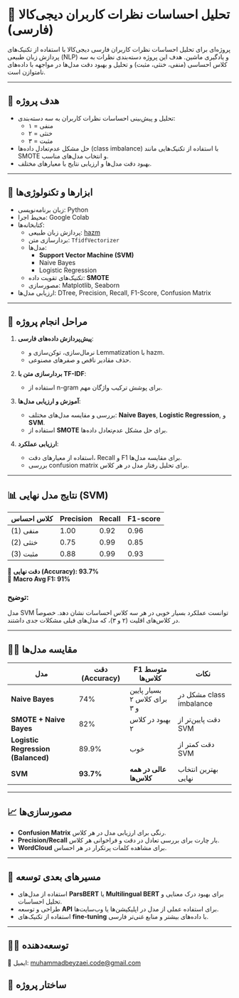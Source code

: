 # 💬 تحلیل احساسات نظرات کاربران دیجی‌کالا (فارسی)

پروژه‌ای برای تحلیل احساسات نظرات کاربران فارسی دیجی‌کالا با استفاده از تکنیک‌های پردازش زبان طبیعی (NLP) و یادگیری ماشین. هدف این پروژه دسته‌بندی نظرات به سه کلاس احساسی (منفی، خنثی، مثبت) و تحلیل و بهبود دقت مدل‌ها در مواجهه با داده‌های نامتوازن است.

---

## 🎯 هدف پروژه

- تحلیل و پیش‌بینی احساسات نظرات کاربران به سه دسته‌بندی:
  - ۱ = منفی
  - ۲ = خنثی
  - ۳ = مثبت
- حل مشکل عدم‌تعادل داده‌ها (class imbalance) با استفاده از تکنیک‌هایی مانند SMOTE و انتخاب مدل‌های مناسب.
- بهبود دقت مدل‌ها و ارزیابی نتایج با معیارهای مختلف.

---

## 🧰 ابزارها و تکنولوژی‌ها

- زبان برنامه‌نویسی: Python
- محیط اجرا: Google Colab
- کتابخانه‌ها:
  - پردازش زبان طبیعی: [hazm](https://github.com/sobhe/hazm)
  - بردارسازی متن: `TfidfVectorizer`
  - مدل‌ها:
    - **Support Vector Machine (SVM)**
    - Naive Bayes
    - Logistic Regression
  - تکنیک‌های تقویت داده: **SMOTE**
  - مصورسازی: Matplotlib, Seaborn
- ارزیابی مدل‌ها: DTree, Precision, Recall, F1-Score, Confusion Matrix

---

## 🔬 مراحل انجام پروژه

1. **پیش‌پردازش داده‌های فارسی**:
   - نرمال‌سازی، توکن‌سازی و Lemmatization با hazm.
   - حذف مقادیر ناقص و صفرهای مصنوعی.

2. **بردارسازی متن با TF-IDF**:
   - استفاده از n-gram برای پوشش ترکیب واژگان مهم.

3. **آموزش و ارزیابی مدل‌ها**:
   - بررسی و مقایسه مدل‌های مختلف: **Naive Bayes**, **Logistic Regression**, و **SVM**.
   - استفاده از **SMOTE** برای حل مشکل عدم‌تعادل داده‌ها.

4. **ارزیابی عملکرد**:
   - استفاده از معیارهای دقت، Recall و F1 برای مقایسه مدل‌ها.
   - بررسی confusion matrix برای تحلیل رفتار مدل در هر کلاس.

---

## 📊 نتایج مدل نهایی (SVM)

| کلاس احساس | Precision | Recall | F1-score |
|------------|-----------|--------|----------|
| منفی (1)   | 1.00      | 0.92   | 0.96     |
| خنثی (2)   | 0.75      | 0.99   | 0.85     |
| مثبت (3)   | 0.88      | 0.99   | 0.93     |

📌 **دقت نهایی (Accuracy): 93.7%**  
📌 **Macro Avg F1: 91%**

### توضیح:
مدل SVM توانست عملکرد بسیار خوبی در هر سه کلاس احساسات نشان دهد. خصوصاً در کلاس‌های اقلیت (۲ و ۳)، که مدل‌های قبلی مشکلات جدی داشتند.

---

## 🧑‍💻 مقایسه مدل‌ها

| مدل | دقت (Accuracy) | F1 متوسط کلاس‌ها | نکات |
|-----|-----------------|------------------|------|
| **Naive Bayes** | 74% | بسیار پایین برای کلاس ۲ و ۳ | مشکل در class imbalance |
| **SMOTE + Naive Bayes** | 82% | بهبود در کلاس ۲ | دقت پایین‌تر از SVM |
| **Logistic Regression (Balanced)** | 89.9% | خوب | دقت کمتر از SVM |
| **SVM** | **93.7%** | **عالی در همه کلاس‌ها** | بهترین انتخاب نهایی |

---

## 📈 مصورسازی‌ها
- **Confusion Matrix** رنگی برای ارزیابی مدل در هر کلاس.
- **Precision/Recall** بار چارت برای بررسی تعادل در دقت و فراخوانی هر کلاس.
- **WordCloud** برای مشاهده کلمات پرتکرار در هر احساس.

---

## 🚀 مسیرهای بعدی توسعه

- استفاده از مدل‌های **ParsBERT** یا **Multilingual BERT** برای بهبود درک معنایی و تحلیل احساسات.
- طراحی و توسعه **API** برای استفاده عملی از مدل در اپلیکیشن‌ها یا وب‌سایت‌ها.
- استفاده از تکنیک‌های **fine-tuning** با داده‌های بیشتر و منابع غنی‌تر فارسی.

---

## 🧑‍💻 توسعه‌دهنده

📧 ایمیل: muhammadbeyzaei.code@gmail.com

## 📁 ساختار پروژه

